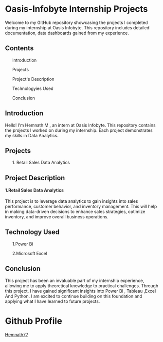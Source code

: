 <h1>Oasis-Infobyte Internship Projects</h1>

<p>Welcome to my GitHub repository showcasing the projects I completed during my internship at 
          Oasis Infobyte. This repository includes detailed documentation, data dashboards gained
          from my experience.</p>

 <h2>Contents</h2>
      <ol>Introduction</ol>
      <ol>Projects </ol>
      <ol>Project's Description</ol>
      <ol>Technologyies Used</ol>
      <ol>Conclusion</ol> 
  
 <h2>Introduction</h2>

<p>Hello! I'm Hemnath M , an intern at Oasis Infobyte. 
         This repository contains the projects I worked on during my internship. 
         Each project demonstrates my skills in Data Analytics.</p>

<h2>Projects</h2> 

   <ol>1. Retail Sales Data Analytics </ol> 
   
         
<h2>Project Description </h2> 
    <h4>1.Retail Sales Data Analytics</h4>
    
<p>This project is to leverage data analytics to gain insights into sales performance, 
         customer behavior, and inventory management. This will help in making data-driven decisions 
         to enhance sales strategies, optimize inventory, and improve overall business operations.</p>

<h2> Technology Used </h2>
 
 <ol> 1.Power Bi </ol>
<ol>2.Microsoft Excel</ol>

<h2> Conclusion</h2>

<p>This project has been an invaluable part of my internship experience, allowing me to apply 
         theoretical knowledge to practical challenges. Through this project, I have gained significant insights
         into Power Bi , Tableau ,Excel And Python. I am excited to continue building on this foundation and applying 
         what I have learned to future projects.</p>

<h1>Github Profile </h1>         
<a href="https://github.com/HEMNATH77">Hemnath77</a>
